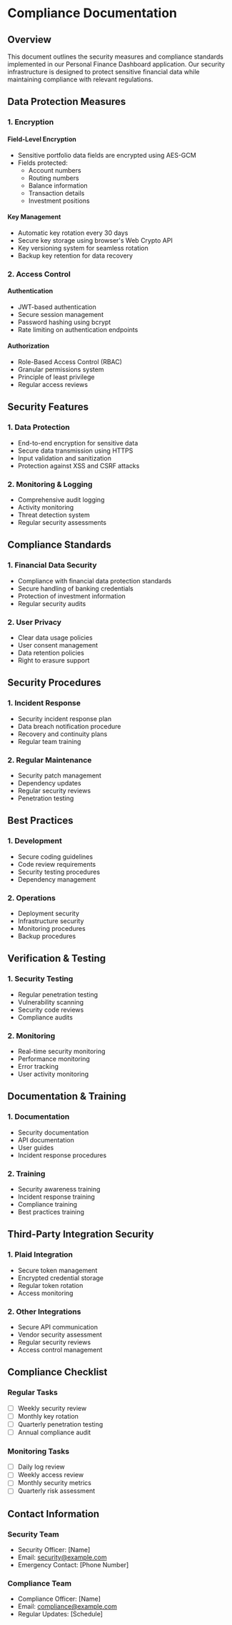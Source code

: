 # Compliance Documentation

## Overview

This document outlines the security measures and compliance standards implemented in our Personal Finance Dashboard application. Our security infrastructure is designed to protect sensitive financial data while maintaining compliance with relevant regulations.

## Data Protection Measures

### 1. Encryption

#### Field-Level Encryption
- Sensitive portfolio data fields are encrypted using AES-GCM
- Fields protected:
  - Account numbers
  - Routing numbers
  - Balance information
  - Transaction details
  - Investment positions

#### Key Management
- Automatic key rotation every 30 days
- Secure key storage using browser's Web Crypto API
- Key versioning system for seamless rotation
- Backup key retention for data recovery

### 2. Access Control

#### Authentication
- JWT-based authentication
- Secure session management
- Password hashing using bcrypt
- Rate limiting on authentication endpoints

#### Authorization
- Role-Based Access Control (RBAC)
- Granular permissions system
- Principle of least privilege
- Regular access reviews

## Security Features

### 1. Data Protection
- End-to-end encryption for sensitive data
- Secure data transmission using HTTPS
- Input validation and sanitization
- Protection against XSS and CSRF attacks

### 2. Monitoring & Logging
- Comprehensive audit logging
- Activity monitoring
- Threat detection system
- Regular security assessments

## Compliance Standards

### 1. Financial Data Security
- Compliance with financial data protection standards
- Secure handling of banking credentials
- Protection of investment information
- Regular security audits

### 2. User Privacy
- Clear data usage policies
- User consent management
- Data retention policies
- Right to erasure support

## Security Procedures

### 1. Incident Response
- Security incident response plan
- Data breach notification procedure
- Recovery and continuity plans
- Regular team training

### 2. Regular Maintenance
- Security patch management
- Dependency updates
- Regular security reviews
- Penetration testing

## Best Practices

### 1. Development
- Secure coding guidelines
- Code review requirements
- Security testing procedures
- Dependency management

### 2. Operations
- Deployment security
- Infrastructure security
- Monitoring procedures
- Backup procedures

## Verification & Testing

### 1. Security Testing
- Regular penetration testing
- Vulnerability scanning
- Security code reviews
- Compliance audits

### 2. Monitoring
- Real-time security monitoring
- Performance monitoring
- Error tracking
- User activity monitoring

## Documentation & Training

### 1. Documentation
- Security documentation
- API documentation
- User guides
- Incident response procedures

### 2. Training
- Security awareness training
- Incident response training
- Compliance training
- Best practices training

## Third-Party Integration Security

### 1. Plaid Integration
- Secure token management
- Encrypted credential storage
- Regular token rotation
- Access monitoring

### 2. Other Integrations
- Secure API communication
- Vendor security assessment
- Regular security reviews
- Access control management

## Compliance Checklist

### Regular Tasks
- [ ] Weekly security review
- [ ] Monthly key rotation
- [ ] Quarterly penetration testing
- [ ] Annual compliance audit

### Monitoring Tasks
- [ ] Daily log review
- [ ] Weekly access review
- [ ] Monthly security metrics
- [ ] Quarterly risk assessment

## Contact Information

### Security Team
- Security Officer: [Name]
- Email: security@example.com
- Emergency Contact: [Phone Number]

### Compliance Team
- Compliance Officer: [Name]
- Email: compliance@example.com
- Regular Updates: [Schedule] 